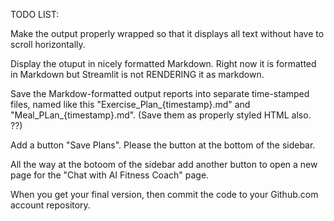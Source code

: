 TODO LIST: 

Make the output properly wrapped so that it displays all text without have to scroll horizontally.  

Display the otuput in nicely formatted Markdown.  Right now it is formatted in Markdown but Streamlit is not RENDERING it as markdown. 

Save the Markdow-formatted output reports into separate time-stamped files, named like this "Exercise_Plan_{timestamp}.md" and "Meal_PLan_{timestamp}.md".  (Save them as properly styled HTML also. ??)

Add a button "Save Plans".  Please the button at the bottom of the sidebar.  

All the way at the botoom of the sidebar add another button to open a new page for the "Chat with AI Fitness Coach" page.  

When you get your final version, then commit the code to your Github.com account repository.  